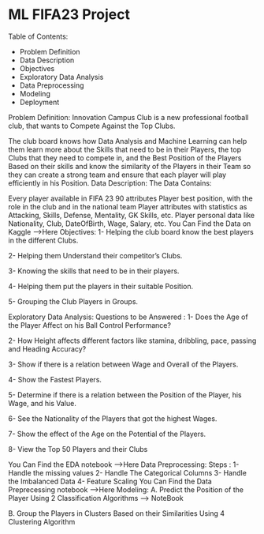 # ML FIFA23 Project 


Table of Contents:
- Problem Definition
- Data Description
- Objectives
- Exploratory Data Analysis
- Data Preprocessing
- Modeling
- Deployment



Problem Definition:
Innovation Campus Club is a new professional football club, that wants to Compete Against the Top Clubs.

The club board knows how Data Analysis and Machine Learning can help them learn more about the Skills that need to be in their Players, the top Clubs that they need to compete in, and the Best Position of the Players Based on their skills and know the similarity of the Players in their Team so they can create a strong team and ensure that each player will play efficiently in his Position.
Data Description:
The Data Contains:

Every player available in FIFA 23
90 attributes
Player best position, with the role in the club and in the national team
Player attributes with statistics as Attacking, Skills, Defense, Mentality, GK Skills, etc.
Player personal data like Nationality, Club, DateOfBirth, Wage, Salary, etc.
You Can Find the Data on Kaggle -->Here
Objectives:
1- Helping the club board know the best players in the different Clubs.

2- Helping them Understand their competitor’s Clubs.

3- Knowing the skills that need to be in their players.

4- Helping them put the players in their suitable Position.

5- Grouping the Club Players in Groups.

Exploratory Data Analysis:
Questions to be Answered :
1- Does the Age of the Player Affect on his Ball Control Performance?

2- How Height affects different factors like stamina, dribbling, pace, passing and Heading Accuracy?

3- Show if there is a relation between Wage and Overall of the Players.

4- Show the Fastest Players.

5- Determine if there is a relation between the Position of the Player, his Wage, and his Value.

6- See the Nationality of the Players that got the highest Wages.

7- Show the effect of the Age on the Potential of the Players.

8- View the Top 50 Players and their Clubs

You Can Find the EDA notebook -->Here
Data Preprocessing:
Steps :
1- Handle the missing values
2- Handle The Categorical Columns
3- Handle the Imbalanced Data
4- Feature Scaling
You Can Find the Data Preprecessing notebook -->Here
Modeling:
A. Predict the Position of the Player Using 2 Classification Algorithms --> NoteBook

B. Group the Players in Clusters Based on their Similarities Using 4 Clustering Algorithm
